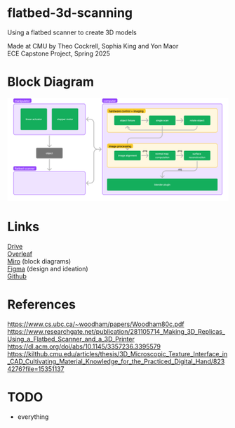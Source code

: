 # flatbed-3d-scanning
Using a flatbed scanner to create 3D models

Made at CMU by Theo Cockrell, Sophia King and Yon Maor \
ECE Capstone Project, Spring 2025

# Block Diagram
![Block Diagram](assets/block_diagram.png)

# Links
[Drive](https://drive.google.com/drive/folders/1ced0EoecR5MyE44IGFHTp-g9Kk1cnlny?usp=drive_link)\
[Overleaf](https://www.overleaf.com/4282792349kjgzvnnsnnzq#f804f3) \
[Miro](https://miro.com/app/board/uXjVLqdlKAg=/?share_link_id=63507211204) (block diagrams) \
[Figma](https://www.figma.com/team_invite/redeem/5x660ntAn8yKOq8LIjZn8b) (design and ideation) \
[Github](https://github.com/yonmaor1/flatbed-3d-scanning)

# References
https://www.cs.ubc.ca/~woodham/papers/Woodham80c.pdf \
https://www.researchgate.net/publication/281105714_Making_3D_Replicas_Using_a_Flatbed_Scanner_and_a_3D_Printer \
https://dl.acm.org/doi/abs/10.1145/3357236.3395579 \
https://kilthub.cmu.edu/articles/thesis/3D_Microscopic_Texture_Interface_in_CAD_Cultivating_Material_Knowledge_for_the_Practiced_Digital_Hand/8234276?file=15351137

# TODO
- everything
